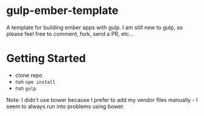 gulp-ember-template
===================

A template for building ember apps with gulp.  I am still new to gulp, so please feel free to comment, fork, send a PR, etc...

Getting Started
===============

* clone repo
* run `npm install`
* run `gulp`


Note: I didn't use bower because I prefer to add my vendor files manually - I seem to always run into problems using bower.